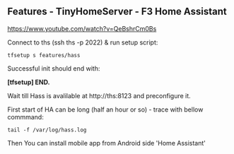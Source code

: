 
<!--
#@bashMarkupScript:0.0.1
#@depends:bs,python3.7(opt),cert(opt)
#@refs:https://www.home-assistant.io/docs/installation/virtualenv/
-->
## Features - TinyHomeServer - F3 Home Assistant

https://www.youtube.com/watch?v=QeBshrCm0Bs

Connect to ths (ssh ths -p 2022) & run setup script:
```
tfsetup s features/hass
```
Successful init should end with:

**\[tfsetup\] END.**



Wait till Hass is avalilable at http://ths:8123 and preconfigure it.

First start of HA can be long (half an hour or so) - trace with bellow commmand:
```
tail -f /var/log/hass.log
```

Then You can install mobile app from Android side 'Home Assistant'

<!--
- go to Configuration -> Integrations -> + -> Search -> "mobile" -> (failed)

	


	```

!TODO! autostart config (to be done after tauto(start)
For now - manual - add line
```
su - {thsUserName} -c 'thass'
```
to /support/autostart.sh file

Next steps: 

- [AIS dom - ais-dom.md](ais-dom.md)

-->	
